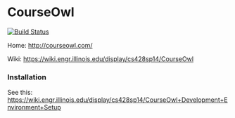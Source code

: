 # CourseOwl

[![Build Status](http://ci.courseowl.com/github.com/crimsonredmk/courseowl/status.png?branch=master)](http://ci.courseowl.com/github.com/crimsonredmk/courseowl)

Home: http://courseowl.com/

Wiki: https://wiki.engr.illinois.edu/display/cs428sp14/CourseOwl

### Installation

See this: https://wiki.engr.illinois.edu/display/cs428sp14/CourseOwl+Development+Environment+Setup
